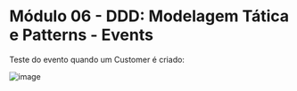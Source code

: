 # Módulo 06 - DDD: Modelagem Tática e Patterns - Events

Teste do evento quando um Customer é criado:

![image](https://user-images.githubusercontent.com/3687713/160956258-7d6cb24f-6128-4a5d-a061-b4b5c4049e53.png)
